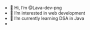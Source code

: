 - 👋 Hi, I’m @Lava-dev-png
- 👀 I’m interested in web development
- 🌱 I’m currently learning DSA in Java
- 


<!---
Lava-dev-png/Lava-dev-png is a ✨ special ✨ repository because its `README.md` (this file) appears on your GitHub profile.
You can click the Preview link to take a look at your changes.
--->
